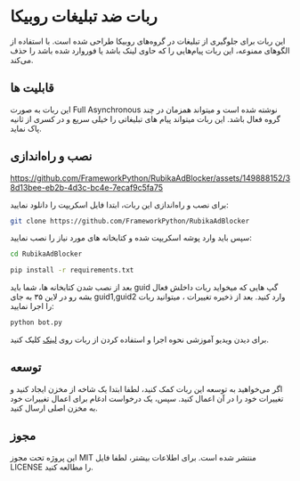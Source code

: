 # ربات ضد تبلیغات روبیکا


این ربات برای جلوگیری از تبلیغات در گروه‌های روبیکا طراحی شده است. با استفاده از الگوهای ممنوعه، این ربات پیام‌هایی را که حاوی لینک باشد یا فوروارد شده باشد را حذف می‌کند.

## قابلیت ها

این ربات به صورت Full Asynchronous نوشته شده است و میتواند همزمان در چند گروه فعال باشد. 
این ربات میتواند پیام های تبلیغاتی را خیلی سریع و در کسری از ثانیه پاک نماید.

## نصب و راه‌اندازی



https://github.com/FrameworkPython/RubikaAdBlocker/assets/149888152/38d13bee-eb2b-4d3c-bc4e-7ecaf9c5fa75





برای نصب و راه‌اندازی این ربات، ابتدا فایل اسکریپت را دانلود نمایید:

```bash
git clone https://github.com/FrameworkPython/RubikaAdBlocker
```
سپس باید وارد پوشه اسکریپت شده و کتابخانه های مورد نیاز را نصب نمایید:



```bash
cd RubikaAdBlocker
```
```bash
pip install -r requirements.txt
```
بعد از نصب شدن کتابخانه ها، شما باید guid گپ هایی که میخواید ربات داخلش فعال بشه رو در لاین ۳۵ به جای guid1,guid2 وارد کنید.
بعد از ذخیره تغییرات ، میتوانید ربات را اجرا نمایید:
```bash
python bot.py
```

برای دیدن ویدیو آموزشی نحوه اجرا و استفاده کردن از ربات روی [لینک](https://uupload.ir/view/inshot_20231203_161800858_1_ob17.mp4/) کلیک کنید.



## توسعه 
اگر می‌خواهید به توسعه این ربات کمک کنید، لطفا ابتدا یک شاخه از مخزن ایجاد کنید و تغییرات خود را در آن اعمال کنید. سپس، یک درخواست ادغام برای اعمال تغییرات خود به مخزن اصلی ارسال کنید.

## مجوز 

این پروژه تحت مجوز MIT منتشر شده است. برای اطلاعات بیشتر، لطفا فایل LICENSE را مطالعه کنید.
